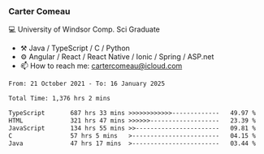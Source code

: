 ### Carter Comeau

💻 University of Windsor Comp. Sci Graduate

- ⚒️ Java / TypeScript / C / Python
- ⚙️ Angular / React / React Native / Ionic / Spring / ASP.net
- 📫 How to reach me: cartercomeau@icloud.com

<!--START_SECTION:waka-->

```txt
From: 21 October 2021 - To: 16 January 2025

Total Time: 1,376 hrs 2 mins

TypeScript       687 hrs 33 mins >>>>>>>>>>>>-------------   49.97 %
HTML             321 hrs 47 mins >>>>>>-------------------   23.39 %
JavaScript       134 hrs 55 mins >>-----------------------   09.81 %
C                57 hrs 5 mins   >------------------------   04.15 %
Java             47 hrs 17 mins  >------------------------   03.44 %
```

<!--END_SECTION:waka-->
